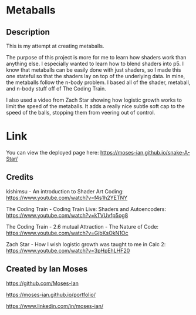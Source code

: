 # Metaballs

## Description

This is my attempt at creating metaballs.

The purpose of this project is more for me to learn how shaders work than anything else. I especially wanted to learn how to blend shaders into p5. I know that metaballs can be easily done with just shaders, so I made this one stateful so that the shaders lay on top of the underlying data. In mine, the metaballs follow the n-body problem. I based all of the shader, metaball, and n-body stuff off of The Coding Train.

I also used a video from Zach Star showing how logistic growth works to limit the speed of the metaballs. It adds a really nice subtle soft cap to the speed of the balls, stopping them from veering out of control.

# Link

You can view the deployed page here:
https://moses-ian.github.io/snake-A-Star/

## Credits

kishimsu - An introduction to Shader Art Coding: https://www.youtube.com/watch?v=f4s1h2YETNY

The Coding Train - Coding Train Live: Shaders and Autoencoders: https://www.youtube.com/watch?v=kTVUvfp5og8

The Coding Train - 2.6 mutual Attraction - The Nature of Code: https://www.youtube.com/watch?v=GjbKsOkN1Oc

Zach Star - How I wish logistic growth was taught to me in Calc 2: https://www.youtube.com/watch?v=3pHpEhLHF20

## Created by Ian Moses

https://github.com/Moses-Ian

https://moses-ian.github.io/portfolio/

https://www.linkedin.com/in/moses-ian/
